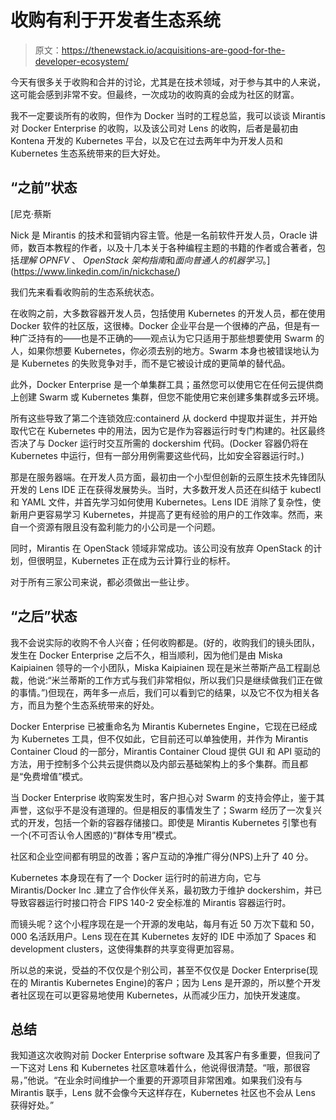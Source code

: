 # 收购有利于开发者生态系统

> 原文：<https://thenewstack.io/acquisitions-are-good-for-the-developer-ecosystem/>

今天有很多关于收购和合并的讨论，尤其是在技术领域，对于参与其中的人来说，这可能会感到非常不安。但最终，一次成功的收购真的会成为社区的财富。

我不一定要谈所有的收购，但作为 Docker 当时的工程总监，我可以谈谈 Mirantis 对 Docker Enterprise 的收购，以及该公司对 Lens 的收购，后者是最初由 Kontena 开发的 Kubernetes 平台，以及它在过去两年中为开发人员和 Kubernetes 生态系统带来的巨大好处。

## “之前”状态

 [尼克·蔡斯

Nick 是 Mirantis 的技术和营销内容主管。他是一名前软件开发人员，Oracle 讲师，数百本教程的作者，以及十几本关于各种编程主题的书籍的作者或合著者，包括*理解 OPNFV* 、 *OpenStack 架构指南*和*面向普通人的机器学习*。](https://www.linkedin.com/in/nickchase/) 

我们先来看看收购前的生态系统状态。

在收购之前，大多数容器开发人员，包括使用 Kubernetes 的开发人员，都在使用 Docker 软件的社区版，这很棒。Docker 企业平台是一个很棒的产品，但是有一种广泛持有的——也是不正确的——观点认为它只适用于那些想要使用 Swarm 的人，如果你想要 Kubernetes，你必须去别的地方。Swarm 本身也被错误地认为是 Kubernetes 的失败竞争对手，而不是它被设计成的更简单的替代品。

此外，Docker Enterprise 是一个单集群工具；虽然您可以使用它在任何云提供商上创建 Swarm 或 Kubernetes 集群，但您不能使用它来创建多集群或多云环境。

所有这些导致了第二个连锁效应:containerd 从 dockerd 中提取并诞生，并开始取代它在 Kubernetes 中的用法，因为它是作为容器运行时专门构建的。社区最终否决了与 Docker 运行时交互所需的 dockershim 代码。(Docker 容器仍将在 Kubernetes 中运行，但有一部分用例需要这些代码，比如安全容器运行时。)

那是在服务器端。在开发人员方面，最初由一个小型但创新的云原生技术先锋团队开发的 Lens IDE 正在获得发展势头。当时，大多数开发人员还在纠结于 kubectl 和 YAML 文件，并首先学习如何使用 Kubernetes。Lens IDE 消除了复杂性，使新用户更容易学习 Kubernetes，并提高了更有经验的用户的工作效率。然而，来自一个资源有限且没有盈利能力的小公司是一个问题。

同时，Mirantis 在 OpenStack 领域非常成功。该公司没有放弃 OpenStack 的计划，但很明显，Kubernetes 正在成为云计算行业的标杆。

对于所有三家公司来说，都必须做出一些让步。

## “之后”状态

我不会说实际的收购不令人兴奋；任何收购都是。(好的，收购我们的镜头团队，发生在 Docker Enterprise 之后不久，相当顺利，因为他们是由 Miska Kaipiainen 领导的一个小团队，Miska Kaipiainen 现在是米兰蒂斯产品工程副总裁，他说:“米兰蒂斯的工作方式与我们非常相似，所以我们只是继续做我们正在做的事情。”)但现在，两年多一点后，我们可以看到它的结果，以及它不仅为相关各方，而且为整个生态系统带来的好处。

Docker Enterprise 已被重命名为 Mirantis Kubernetes Engine，它现在已经成为 Kubernetes 工具，但不仅如此，它目前还可以单独使用，并作为 Mirantis Container Cloud 的一部分，Mirantis Container Cloud 提供 GUI 和 API 驱动的方法，用于控制多个公共云提供商以及内部云基础架构上的多个集群。而且都是“免费增值”模式。

当 Docker Enterprise 收购案发生时，客户担心对 Swarm 的支持会停止，鉴于其声誉，这似乎不是没有道理的。但是相反的事情发生了；Swarm 经历了一次复兴式的开发，包括一个新的容器存储接口。即使是 Mirantis Kubernetes 引擎也有一个(不可否认令人困惑的)“群体专用”模式。

社区和企业空间都有明显的改善；客户互动的净推广得分(NPS)上升了 40 分。

Kubernetes 本身现在有了一个 Docker 运行时的前进方向，它与 Mirantis/Docker Inc .建立了合作伙伴关系，最初致力于维护 dockershim，并已导致容器运行时接口符合 FIPS 140-2 安全标准的 Mirantis 容器运行时。

而镜头呢？这个小程序现在是一个开源的发电站，每月有近 50 万次下载和 50，000 名活跃用户。Lens 现在在其 Kubernetes 友好的 IDE 中添加了 Spaces 和 development clusters，这使得集群的共享变得更加容易。

所以总的来说，受益的不仅仅是个别公司，甚至不仅仅是 Docker Enterprise(现在的 Mirantis Kubernetes Engine)的客户；因为 Lens 是开源的，所以整个开发者社区现在可以更容易地使用 Kubernetes，从而减少压力，加快开发速度。

## 总结

我知道这次收购对前 Docker Enterprise software 及其客户有多重要，但我问了一下这对 Lens 和 Kubernetes 社区意味着什么，他说得很清楚。“哦，那很容易，”他说。“在业余时间维护一个重要的开源项目非常困难。如果我们没有与 Mirantis 联手，Lens 就不会像今天这样存在，Kubernetes 社区也不会从 Lens 获得好处。”

<svg xmlns:xlink="http://www.w3.org/1999/xlink" viewBox="0 0 68 31" version="1.1"><title>Group</title> <desc>Created with Sketch.</desc></svg>
